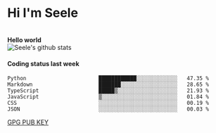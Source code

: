 <h1>Hi I'm Seele</h1>
<br>
<b> Hello world</b>
<br>
<img src="https://github-readme-stats-eight-jade.vercel.app/api?username=Seele0oO&show_icons=true&icon_color=0366d6&bg_color=ffffff&hide_title=true&hide=contribs&include_all_commits=true" alt="Seele's github stats"/>
<br>

<h4>Coding status last week </h4>

<!--START_SECTION:waka-->

```text
Python                       ████████████░░░░░░░░░░░░░   47.35 %
Markdown                     ███████░░░░░░░░░░░░░░░░░░   28.65 %
TypeScript                   █████▒░░░░░░░░░░░░░░░░░░░   21.93 %
JavaScript                   ▒░░░░░░░░░░░░░░░░░░░░░░░░   01.84 %
CSS                          ░░░░░░░░░░░░░░░░░░░░░░░░░   00.19 %
JSON                         ░░░░░░░░░░░░░░░░░░░░░░░░░   00.03 %
```

<!--END_SECTION:waka-->



[GPG PUB KEY](https://keys.openpgp.org/vks/v1/by-fingerprint/3FCE91BF5B9666B55B67213C4C57B7824A5B6680)

